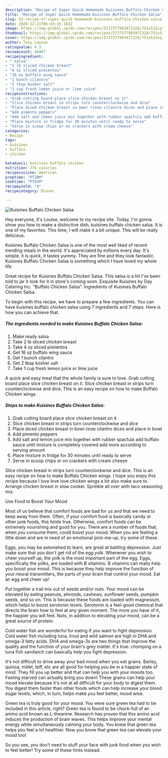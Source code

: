 ```yaml
---
description: "Recipe of Super Quick Homemade Kuisines Buffalo Chicken Salsa"
title: "Recipe of Super Quick Homemade Kuisines Buffalo Chicken Salsa"
slug: 52-recipe-of-super-quick-homemade-kuisines-buffalo-chicken-salsa
date: 2020-12-21T06:43:19.103Z
image: https://img-global.cpcdn.com/recipes/5717377983971328/751x532cq70/kuisines-buffalo-chicken-salsa-recipe-main-photo.jpg
thumbnail: https://img-global.cpcdn.com/recipes/5717377983971328/751x532cq70/kuisines-buffalo-chicken-salsa-recipe-main-photo.jpg
cover: https://img-global.cpcdn.com/recipes/5717377983971328/751x532cq70/kuisines-buffalo-chicken-salsa-recipe-main-photo.jpg
author: Tony Lawson
ratingvalue: 4.3
reviewcount: 48467
recipeingredient:
- " salsa"
- "2 lb sliced chicken breast"
- "4 oz sliced pimientos"
- "16 oz buffalo wing sauce"
- "1 bunch cilantro"
- "2 tbsp kosher salt"
- "1 cup fresh lemon juice or lime juice"
recipeinstructions:
- "Grab cutting board place slice chicken breast on it"
- "Slice chicken breast in strips turn counterclockwise and dice"
- "Place diced chicken breast in bowl rinse cilantro dices and place in bowl"
- "Add pimento peppers"
- "Add salt and lemon juice mix together with rubber spactula add buffalo sauce  until mixture is completely  covered add more according to serving amount"
- "Place mixture in fridge for 30 minutes until ready to serve"
- "Serve in scoop chips or on crackers with cream cheese"
categories:
- Recipe
tags:
- kuisines
- buffalo
- chicken

katakunci: kuisines buffalo chicken 
nutrition: 274 calories
recipecuisine: American
preptime: "PT20M"
cooktime: "PT43M"
recipeyield: "4"
recipecategory: Dinner

---
```



![Kuisines Buffalo Chicken Salsa](https://img-global.cpcdn.com/recipes/5717377983971328/751x532cq70/kuisines-buffalo-chicken-salsa-recipe-main-photo.jpg)

Hey everyone, it's Louise, welcome to my recipe site. Today, I'm gonna show you how to make a distinctive dish, kuisines buffalo chicken salsa. It is one of my favorites. This time, I will make it a bit unique. This will be really delicious.

Kuisines Buffalo Chicken Salsa is one of the most well liked of recent trending meals in the world. It's appreciated by millions every day. It's simple, it is quick, it tastes yummy. They are fine and they look fantastic. Kuisines Buffalo Chicken Salsa is something which I have loved my whole life.

Great recipe for Kuisines Buffalo Chicken Salsa. This salsa is a hit I&#39;ve been told to jar it look for it in store&#39;s coming soon. Exquisite Kuisines by Day Catering Inc. &#34;Buffalo Chicken Salsa&#34;. Ingredients of Kuisines Buffalo Chicken Salsa.


To begin with this recipe, we have to prepare a few ingredients. You can have kuisines buffalo chicken salsa using 7 ingredients and 7 steps. Here is how you can achieve that.

<!--inarticleads1-->

##### The ingredients needed to make Kuisines Buffalo Chicken Salsa:

1. Make ready  salsa
1. Take 2 lb sliced chicken breast
1. Take 4 oz sliced pimientos
1. Get 16 oz buffalo wing sauce
1. Get 1 bunch cilantro
1. Get 2 tbsp kosher salt
1. Take 1 cup fresh lemon juice or lime juice


A quick and easy meal that the whole family is sure to love. Grab cutting board place slice chicken breast on it. Slice chicken breast in strips turn counterclockwise and dice. This is an easy recipe on how to make Buffalo Chicken wings. 

<!--inarticleads2-->

##### Steps to make Kuisines Buffalo Chicken Salsa:

1. Grab cutting board place slice chicken breast on it
1. Slice chicken breast in strips turn counterclockwise and dice
1. Place diced chicken breast in bowl rinse cilantro dices and place in bowl
1. Add pimento peppers
1. Add salt and lemon juice mix together with rubber spactula add buffalo sauce  until mixture is completely  covered add more according to serving amount
1. Place mixture in fridge for 30 minutes until ready to serve
1. Serve in scoop chips or on crackers with cream cheese


Slice chicken breast in strips turn counterclockwise and dice. This is an easy recipe on how to make Buffalo Chicken wings. I hope you enjoy this recipe because I love love love chicken wings a lot also make sure to. Arrange chicken breast in slow cooker. Sprinkle all over with taco seasoning mix. 

Use Food to Boost Your Mood


Most of us believe that comfort foods are bad for us and that we need to keep away from them. Often, if your comfort food is basically candy or other junk foods, this holds true. Otherwise, comfort foods can be extremely nourishing and good for you. There are a number of foods that, when you consume them, could boost your mood. When you are feeling a little down and are in need of an emotional pick-me-up, try some of these.

Eggs, you may be astonished to learn, are great at battling depression. Just make sure that you don't get rid of the egg yolk. Whenever you wish to cheer yourself up, the yolk is the most important part of the egg. Eggs, specifically the yolks, are loaded with B vitamins. B vitamins can really help you boost your mood. This is because they help improve the function of your neural transmitters, the parts of your brain that control your mood. Eat an egg and cheer up!

Put together a trail mix out of seeds and/or nuts. Your mood can be elevated by eating peanuts, almonds, cashews, sunflower seeds, pumpkin seeds, and so on. This is because these foods are loaded with magnesium, which helps to boost serotonin levels. Serotonin is a feel-good chemical that directs the brain how to feel at any given moment. The more you have of it, the happier you will feel. Nuts, in addition to elevating your mood, can be a great source of protein.

Cold water fish are wonderful for eating if you want to fight depression. Cold water fish including tuna, trout and wild salmon are high in DHA and omega-3 fatty acids. DHA and omega-3s are two things that improve the quality and the function of your brain's grey matter. It's true: chomping on a tuna fish sandwich can basically help you fight depression. 

It's not difficult to drive away your bad mood when you eat grains. Barley, quinoa, millet, teff, etc are all good for helping you be in a happier state of mind. They fill you up better and that can help you with your moods too. Feeling starved can actually bring you down! These grains can help your mood elevate because it's not at all difficult for your body to digest them. You digest them faster than other foods which can help increase your blood sugar levels, which, in turn, helps make you feel better, mood wise.

Green tea is truly good for your mood. You were sure green tea had to be included in this article, right? Green tea is found to be chock-full of an amino acid known as L-theanine. Research has proven that this amino acid induces the production of brain waves. This helps improve your mental energy while simultaneously calming your body. You knew that green tea helps you feel a lot healthier. Now you know that green tea can elevate your mood too!

So you see, you don't need to stuff your face with junk food when you wish to feel better! Try  some  of  these  hints  instead.

